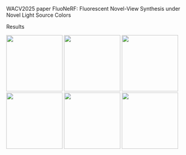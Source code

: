 WACV2025 paper FluoNeRF: Fluorescent Novel-View Synthesis under Novel Light Source Colors

Results



<div >
<img src= "https://github.com/Shilin-Tricker/FluoNeRF/blob/main/images/BGoutput.gif" width='150'/>
<img src="https://github.com/Shilin-Tricker/FluoNeRF/blob/main/images/PBoutput.gif" width='150'/>
<img src="https://github.com/Shilin-Tricker/FluoNeRF/blob/main/images/Poutput.gif" width='150'/>
<img src ='https://github.com/Shilin-Tricker/FluoNeRF/blob/main/images/RPoutput.gif' width='150'/>
<img src='https://github.com/Shilin-Tricker/FluoNeRF/blob/main/images/RYoutput.gif' width='150'/>
<img src='https://github.com/Shilin-Tricker/FluoNeRF/blob/main/images/YGoutput.gif' width='150'/>
</div>
  


